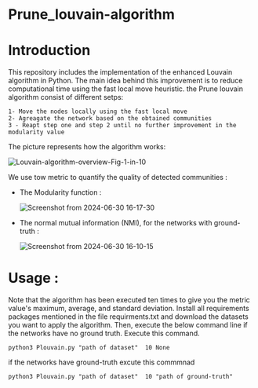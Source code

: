 # Prune_louvain-algorithm
# Introduction 
This repository includes the implementation of the enhanced Louvain algorithm in Python. The main idea behind this improvement is to reduce computational time using the fast local move heuristic.
the Prune louvain algorithm consist of different setps:
```
1- Move the nodes locally using the fast local move 
2- Agreagate the network based on the obtained communities 
3 - Reapt step one and step 2 until no further improvement in the modularity value 
```
The picture represents how the algorithm works:


![Louvain-algorithm-overview-Fig-1-in-10](https://github.com/salahinfo/Prune_louvain-algorithm/assets/39995961/4a4a5740-8ca7-4989-bfd2-e6eed13be551)

We use tow metric to quantify the quality of detected communities :
- The Modularity function :
  
  ![Screenshot from 2024-06-30 16-17-30](https://github.com/salahinfo/Prune_louvain-algorithm/assets/39995961/0e90223b-48dd-4c61-ac7a-f84ad19a12c4)
- The normal mutual information (NMI), for the networks with ground-truth :
  
  ![Screenshot from 2024-06-30 16-10-15](https://github.com/salahinfo/Prune_louvain-algorithm/assets/39995961/0380e990-6f8b-4233-a774-74efa0a0574a)


# Usage :
 Note that the algorithm has been executed ten times to give you the metric value's maximum, average, and standard deviation. 
 Install all requirements packages mentioned in the file requirments.txt and download the datasets you want to apply the algorithm.
 Then, execute the below command line 
 if the networks have no ground truth. Execute this command.  
 ```
 python3 Plouvain.py "path of dataset"  10 None
 ```
if the networks have ground-truth excute this commmnad 
```
python3 Plouvain.py "path of dataset"  10 "path of ground-truth" 
```
